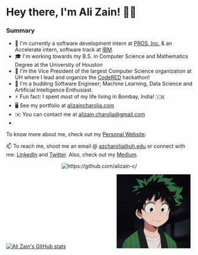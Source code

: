 Hey there, I'm Ali Zain! 👋🏼
=========================

### Summary

* 💼  I'm currently a software development intern at [PROS, Inc.](https://pros.com) & an Accelerate intern, software track at [IBM](https://ibm.com).  
* 🎓  I'm working towards my B.S. in Computer Science and Mathematics Degree at the University of Houston
* 👀  I'm the Vice President of the largest Computer Science organization at UH where I lead and organize the [CodeRED](https://uhcode.red) hackathon!
* 🌱  I'm a budding Software Engineer; Machine Learning, Data Science and Artificial Intelligence Enthusiast.
* ⚡  Fun fact: I spent most of my life living in Bombay, India! 🇮🇳
* 🖥️  See my portfolio at [alizaincharolia.com](http://alizaincharolia.com)
* ✉️  You can contact me at [alizain.charolia@gmail.com](mailto:alizain.charolia@gmail.com)
* <!-- * 📂  I've previously interned at J.P. Morgan and American Express -->
<!-- * 🚀  I'm currently working on [API development](http://github.com/altamashali/got-shot-bot-api) --> 
<!-- * 🧠  I'm learning Next.js, Elixir, and Phoenix --> 

<!--
- 📚 I'm a third-year student at the [University of Houston](https://uh.edu) studying Computer Science and Math with a minor in Business Administration!
- 🌱 I'm a budding Software Engineer; Machine Learning, Data Science and Artificial Intelligence Enthusiast.
- 🔭 I’m currently the Vice President - [CodeRED](https://uhcode.red) at [CougarCS](https://cougarcs.com) (University of Houston's Largest Student-led CS Organization).
- 🏢 I'm a Software Development Intern at @ [PROS, Inc.](https://pros.com) and a Software Accelerate Intern @ [IBM](https://ibm.com). 
- 😄 I enjoy playing soccer, binge-watching Netflix, hanging out with friends, and of course, coding! 
- ⚡ Fun fact: I spent most of my life living in Bombay, India! 🇮🇳
--> 

To know more about me, check out my [Personal Website](https://www.alizaincharolia.com). 

📫 To reach me, shoot me an email @ azcharolia@uh.edu or connect with me: [LinkedIn](https://www.linkedin.com/in/alizaincharolia/) and [Twitter](https://twitter.com/alizainofficial). Also, check out my [Medium](https://medium.com/@alizain.charolia).

<div align="center">
<img src="https://komarev.com/ghpvc/?username=alizain-c&style=flat-square" alt="https://github.com/alizain-c/" />
</div>

<!--
Toolbox: <br> 
<img src="https://github.com/devicons/devicon/blob/master/icons/python/python-original.svg" alt="Python Logo" width="50" height="50"/>
<img src="https://github.com/devicons/devicon/blob/master/icons/c/c-original.svg" alt="C Logo" width="50" height="50"/>
<img src="https://github.com/devicons/devicon/blob/master/icons/cplusplus/cplusplus-original.svg" alt="C++ Logo" width="50" height="50"/>
<img src="https://github.com/devicons/devicon/blob/master/icons/java/java-original.svg" alt="Java Logo" width="50" height="50"/>
<img src="https://github.com/devicons/devicon/blob/master/icons/css3/css3-original.svg" alt="HTML Logo" width="50" height="50"/>
<img src="https://github.com/devicons/devicon/blob/master/icons/html5/html5-original.svg" alt="CSS Logo" width="50" height="50"/>
<img src="https://github.com/devicons/devicon/blob/master/icons/tailwindcss/tailwindcss-plain.svg" alt="tailwindcss Logo" width="50" height="50"/>
<img src="https://github.com/devicons/devicon/blob/master/icons/javascript/javascript-original.svg" alt="JS Logo" width="50" height="50"/>

Temp:
<img src="https://github.com/devicons/devicon/blob/master/icons/vscode/vscode-original.svg" alt="VS CODE Logo" width="50" height="50"/>
<img src="https://github.com/devicons/devicon/blob/master/icons/git/git-original.svg" alt="git Logo" width="50" height="50"/>
-->

[![Ali Zain's GitHub stats](https://github-readme-stats.vercel.app/api?username=alizain-c)](https://github.com/alizain-c/github-readme-stats) &nbsp;&nbsp;&nbsp;&nbsp;&nbsp;&nbsp;&nbsp;&nbsp;&nbsp;&nbsp;&nbsp;&nbsp;&nbsp;&nbsp;&nbsp;&nbsp;&nbsp;&nbsp;&nbsp;&nbsp;&nbsp;&nbsp;&nbsp;&nbsp;&nbsp;&nbsp;&nbsp;&nbsp;&nbsp;&nbsp;&nbsp;&nbsp;&nbsp;&nbsp;<img src="https://github.com/alizain-c/alizain-c/blob/main/images/anime.gif" width="200" height="200">
<!-- ![Anime](https://github.com/alizain-c/alizain-c/blob/main/images/anime.gif) -->

<!--
### Links:
[<img alt="Twitter" width="55px" src="https://github.com/alizain-c/README-Files/blob/main/twitter.png" />](https://twitter.com/alizainofficial)
[<img alt="LinkedIn" width="60px" src="https://github.com/alizain-c/README-Files/blob/main/linkedin.png" />](https://www.linkedin.com/in/alizaincharolia/)

PC .gif: 
<img align="right" alt="PC GIF" src="https://github.com/alizain-c/alizain-c/blob/main/images/PC.gif" width="150"/>
-->


<!--
**alizain-c/alizain-c** is a ✨ _special_ ✨ repository because its `README.md` (this file) appears on your GitHub profile.

Here are some ideas to get you started:

- 🔭 I’m currently working on ...
- 🌱 I’m currently learning ...
- 👯 I’m looking to collaborate on ...
- 🤔 I’m looking for help with ...
- 💬 Ask me about ...
- 📫 How to reach me: ...
- 😄 Pronouns: ...
- ⚡ Fun fact: ...
-->
